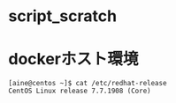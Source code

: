 # script_scratch

# dockerホスト環境
```
[aine@centos ~]$ cat /etc/redhat-release
CentOS Linux release 7.7.1908 (Core)
```

